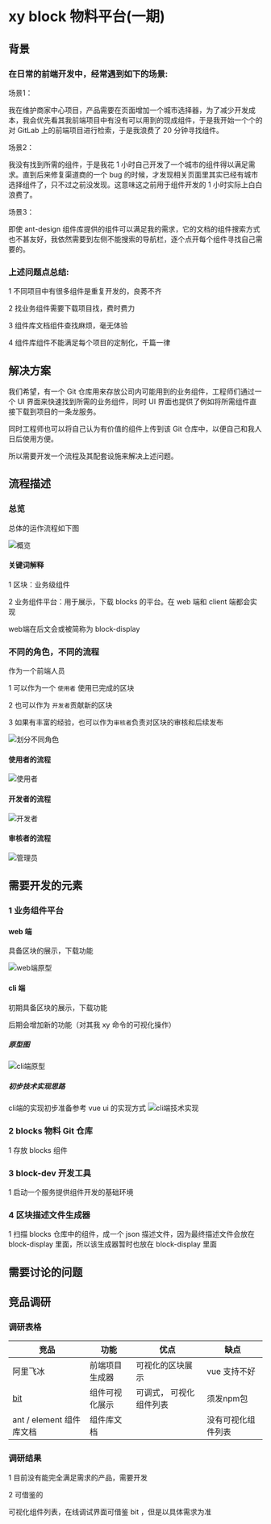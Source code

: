 # xy block 物料平台(一期)

## 背景

### 在日常的前端开发中，经常遇到如下的场景:

场景1：

我在维护商家中心项目，产品需要在页面增加一个城市选择器，为了减少开发成本，我会优先看其我前端项目中有没有可以用到的现成组件，于是我开始一个个的对 GitLab 上的前端项目进行检索，于是我浪费了 20 分钟寻找组件。

场景2：

我没有找到所需的组件，于是我花 1 小时自己开发了一个城市的组件得以满足需求。直到后来修复渠道商的一个 bug 的时候，才发现相关页面里其实已经有城市选择组件了，只不过之前没发现。这意味这之前用于组件开发的 1 小时实际上白白浪费了。

场景3：

即使 ant-design 组件库提供的组件可以满足我的需求，它的文档的组件搜索方式也不甚友好，我依然需要到左侧不能搜索的导航栏，逐个点开每个组件寻找自己需要的。



### 上述问题点总结:

1 不同项目中有很多组件是重复开发的，良莠不齐

2 找业务组件需要下载项目找，费时费力

3 组件库文档组件查找麻烦，毫无体验

4 组件库组件不能满足每个项目的定制化，千篇一律





## 解决方案

我们希望，有一个 Git 仓库用来存放公司内可能用到的业务组件，工程师们通过一个 UI 界面来快速找到所需的业务组件，同时 UI 界面也提供了例如将所需组件直接下载到项目的一条龙服务。

同时工程师也可以将自己认为有价值的组件上传到该 Git 仓库中，以便自己和我人日后使用方便。

所以需要开发一个流程及其配套设施来解决上述问题。	



## 流程描述

### 总览

总体的运作流程如下图

![概览](概览.png)

#### 关键词解释

1 区块：业务级组件

2 业务组件平台：用于展示，下载 blocks 的平台。在 web 端和 client 端都会实现

web端在后文会或被简称为 block-display



### 不同的角色，不同的流程

作为一个前端人员

1 可以作为一个 `使用者` 使用已完成的区块

2 也可以作为 `开发者`贡献新的区块

3 如果有丰富的经验，也可以作为`审核者`负责对区块的审核和后续发布

![划分不同角色](划分不同角色.png)



#### 使用者的流程

![使用者](使用者.png)



#### 开发者的流程

![开发者](开发者.png)

#### 审核者的流程

![管理员](管理员.png)





## 需要开发的元素

### 1 业务组件平台

#### web 端

具备区块的展示，下载功能

![web端原型](web端原型.png)



#### cli 端

初期具备区块的展示，下载功能

后期会增加新的功能（对其我 xy 命令的可视化操作）

##### 原型图

![cli端原型](cli端原型.png)

##### 初步技术实现思路

cli端的实现初步准备参考 vue ui 的实现方式
![cli端技术实现](cli端技术实现.png)






### 2 blocks 物料 Git 仓库

1 存放 blocks 组件



### 3 block-dev 开发工具

1 启动一个服务提供组件开发的基础环境



### 4  区块描述文件生成器

1 扫描 blocks 仓库中的组件，成一个 json 描述文件，因为最终描述文件会放在 block-display 里面，所以该生成器暂时也放在 block-display 里面





## 需要讨论的问题



## 竞品调研

### 调研表格

| 竞品                                        | 功能                     | 优点                      | 缺点               |
| ------------------------------------------- | ------------------------ | ------------------------- | ------------------ |
| 阿里飞冰                                    | 前端项目生成器           | 可视化的区块展示          | vue 支持不好       |
| [bit](https://bit.dev/components)           | 组件可视化展示           | 可调式，   可视化组件列表 | 须发npm包          |
| ant / element    组件库文档                 | 组件库文档               |             | 没有可视化组件列表 |


### 调研结果

1 目前没有能完全满足需求的产品，需要开发

2 可借鉴的

可视化组件列表，在线调试界面可借鉴 bit ，但是以具体需求为准

 

 

 



